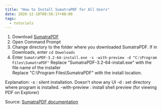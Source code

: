 ```yaml
---
title: "How to Install SumatraPDF for All Users"
date: 2020-12-18T00:56:17+08:00
tags:
  - tutorials
---
```

1. Download [SumatraPDF](https://www.sumatrapdfreader.org/download-free-pdf-viewer.html)
2. Open Command Prompt
3. Change directory to the folder where you downloaded SumatraPDF. If in Downloads, enter `cd Downloads`
4. Enter `SumatraPDF-3.2-64-install.exe -s -with-preview -d "C:\Program Files\SumatraPDF"`
Replace "SumatraPDF-3.2-64-install.exe" with the file name of the installer\
Replace "C:\Program Files\SumatraPDF" with the install location.

Explanation:
-s : silent installation. Doesn't show any UI
-d <directory> : set directory where program is installed.
-with-preview : install shell preview (for viewing PDF on Explorer)

Source: [SumatraPDF documentation](https://www.sumatrapdfreader.org/docs/Installer-cmd-line-arguments.html)